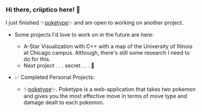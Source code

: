 ### Hi there, criiptico here! 👋

I just finished ✨[poketype](https://github.com/criiptico/poketype)✨ and am open to working on another project.

- Some projects I'd love to work on in the future are here:
  + A-Star Visualization with C++ with a map of the University of Illinois at Chicago campus. Although, there's still some research I need to do for this.
  + Next project . . . secret . . . 🤭

- ✅ Completed Personal Projects:
  + ✨[poketype](https://github.com/criiptico/poketype)✨. Poketype is a web-application that takes two pokemon and gives you the most effective move in terms of move type and damage dealt to each pokemon.



<!--
**criiptico/criiptico** is a ✨ _special_ ✨ repository because its `README.md` (this file) appears on your GitHub profile.

Here are some ideas to get you started:

- 🔭 I’m currently working on ...
- 🌱 I’m currently learning ...
- 👯 I’m looking to collaborate on ...
- 🤔 I’m looking for help with ...
- 💬 Ask me about ...
- 📫 How to reach me: ...
- 😄 Pronouns: ...
- ⚡ Fun fact: ...
-->
